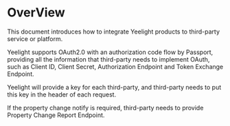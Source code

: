 # OverView

This document introduces how to integrate Yeelight products to third-party service or platform.

Yeelight supports OAuth2.0 with an authorization code flow by Passport, providing all the information that third-party needs to implement OAuth, such as Client ID, Client Secret, Authorization Endpoint and Token Exchange Endpoint.

Yeelight will provide a key for each third-party, and third-party needs to put this key in the header of each request.

If the property change notify is required, third-party needs to provide Property Change Report Endpoint.